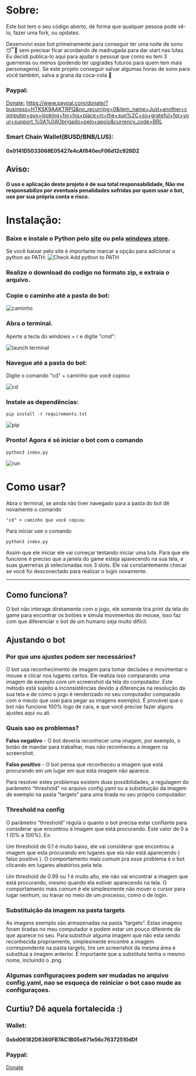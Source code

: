 # Sobre:
Este bot tem o seu código aberto, de forma que qualquer pessoa pode vê-lo, fazer uma fork, ou updates.

Desenvolvi esse bot primeiramente para conseguir ter uma noite de sono 😴🥱 sem precisar ficar acordando de madrugada para dar start nas lutas. Eu decidi publica-lo aqui para ajudar o pessoal que como eu tem 3 guerreiras ou menos (podendo ter upgrades futuros para quem tem mais personagens).
Se este projeto conseguir salvar algumas horas de sono para você também, salva a grana da coca-cola 🥤
 
### Paypal:
[Donate:](https://www.paypal.com/donate/?business=HTKSK9AAKTRPQ&no_recurring=0&item_name=Just+another+computer+guy+looking+for+his+place+in+the+sun%2C+so+grateful+for+your+support.%0A%0AObrigado+pelo+apoio&currency_code=BRL)
https://www.paypal.com/donate/?business=HTKSK9AAKTRPQ&no_recurring=0&item_name=Just+another+computer+guy+looking+for+his+place+in+the+sun%2C+so+grateful+for+your+support.%0A%0AObrigado+pelo+apoio&currency_code=BRL

### Smart Chain Wallet(BUSD/BNB/LUS):
#### 0x0141D5033068E05427e4cAf840ecF06d12c926D2

## Aviso:

#### O uso e aplicação deste projeto é de sua total responsabilidade, Não me responsabilizo por eventuais penalidades sofridas por quem usar o bot, use por sua própria conta e risco.

# Instalação:
### Baixe e instale o Python pelo [site](https://www.python.org/downloads/) ou pela [windows store](https://www.microsoft.com/p/python-37/9nj46sx7x90p?activetab=pivot:overviewtab).

Se você baixar pelo site é importante marcar a opção para adicionar o
python ao PATH:
![Check Add python to PATH](https://github.com/fjcunha/lunarush-bot/blob/master/readme-images/path.png)

### Realize o download do codigo no formato zip, e extraia o arquivo.

### Copie o caminho até a pasta do bot:

![caminho](https://github.com/fjcunha/lunarush-bot/blob/master/readme-images/address.png)

### Abra o terminal.

Aperte a tecla do windows + r e digite "cmd":

![launch terminal](https://github.com/fjcunha/lunarush-bot/blob/master/readme-images/cmd.png)

### Navegue até a pasta do bot:
Digite o comando "cd" + caminho que você copiou:

![cd](https://github.com/fjcunha/lunarush-bot/blob/master/readme-images/cd.png)

### Instale as dependências:

```
pip install -r requirements.txt
```

  
![pip](https://github.com/fjcunha/lunarush-bot/blob/master/readme-images/pip.png)

### Pronto! Agora é só iniciar o bot com o comando

```
python3 index.py
```

![run](https://github.com/fjcunha/lunarush-bot/blob/master/readme-images/run.png)


# Como usar?

Abra o terminal, se ainda não tiver navegado para a pasta do bot dê novamente o comando

```
"cd" + caminho que você copiou
```

Para iniciar use o comando 

```
python3 index.py
```

Assim que ele iniciar ele vai começar tentando iniciar uma luta. Para que ele funcione é preciso que a janela do game esteja aparecendo na sua tela, e suas guerreiras já selecionadas nos 3 slots.
Ele vai constantemente checar se você foi desconectado para realizar o login novamente.

  ----------------

## Como funciona?

O bot não interage diretamente com o jogo, ele somente tira print da tela do
game para encontrar os botões e simula movimentos do mouse, isso faz com que
diferenciar o bot de um humano seja muito difícil.

## Ajustando o bot

### Por que uns ajustes podem ser necessários?

O bot usa reconhecimento de imagem para tomar decisões e movimentar o mouse e
clicar nos lugares certos. 
Ele realiza isso comparando uma imagem de exemplo com um screenshot da tela do
computador.
Este método está sujeito a inconsistências devido a diferenças na resolução da
sua tela e de como o jogo é renderizado no seu computador comparado com o
meu(o que usei para pegar as imagens exemplo).
É provável que o bot não funcione 100% logo de cara, e que você precise fazer
alguns ajustes aqui ou ali.

### Quais sao os problemas?

**Falso negativo** - O bot deveria reconhecer uma imagem, por exemplo, o botão de
mandar para trabalhar, mas não reconheceu a imagem na screenshot.

**Falso positivo** - O bot pensa que reconheceu a imagem que está procurando em um
lugar em que esta imagem não aparece.

Para resolver estes problemas existem duas possibilidades, a regulagem do
parâmetro “threshold” no arquivo config.yaml ou a substituição da imagem de
exemplo na pasta “targets” para uma tirada no seu próprio computador:

  ### Threshold na config

  O parâmetro “threshold” regula o quanto o bot precisa estar confiante para
  considerar que encontrou a imagem que está procurando.
  Este valor de 0 a 1 (0% a 100%).
  Ex:

  Um threshold de 0.1 é muito baixo, ele vai considerar que encontrou a imagem
  que esta procurando em lugares que ela não está aparecendo ( falso positivo ).
  O comportamento mais comum pra esse problema é o bot clicando em lugares
  aleatórios pela tela. 


  Um threshold de 0.99 ou 1 é muito alto, ele não vai encontrar a imagem que
  está procurando, mesmo quando ela estiver aparecendo na tela. O comportamento
  mais comum é ele simplesmente não mover o cursor para lugar nenhum, ou travar
  no meio de um processo, como o de login.

  ### Substituição da imagem na pasta targets

  As imagens exemplo são armazenadas na pasta “targets”. Estas imagens foram
  tiradas no meu computador e podem estar um pouco diferente da que aparece no
  seu. Para substituir alguma imagem que não esta sendo reconhecida
  propriamente, simplesmente encontre a imagem correspondente na pasta targets,
  tire um screenshot da mesma área e substitua a imagem anterior. É importante
  que a substituta tenha o mesmo nome, incluindo o .png.


### Algumas configuraçoes podem ser mudadas no arquivo config.yaml, nao se esqueça de reiniciar o bot caso mude as configuraçoes.

## Curtiu? Dê aquela fortalecida :)

### Wallet:
#### 0xbd06182D8360FB7AC1B05e871e56c76372510dDf
### Paypal:
[Donate](https://www.paypal.com/donate/?business=HTKSK9AAKTRPQ&no_recurring=0&item_name=Just+another+computer+guy+looking+for+his+place+in+the+sun%2C+so+grateful+for+your+support.%0A%0AObrigado+pelo+apoio&currency_code=BRL)

